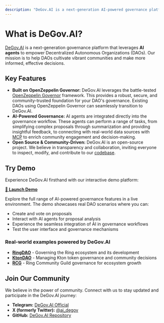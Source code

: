 ```yaml
---
description: "DeGov.AI is a next-generation AI-powered governance platform for DAOs, built on OpenZeppelin Governor with integrated AI agents for enhanced decision-making and community engagement."
---
```


# What is DeGov.AI?

[DeGov.AI](https://degov.ai/) is a next-generation governance platform that leverages **AI agents** to empower Decentralized Autonomous Organizations (DAOs). Our mission is to help DAOs cultivate vibrant communities and make more informed, effective decisions.

## Key Features

*   **Built on OpenZeppelin Governor:** DeGov.AI leverages the battle-tested [OpenZeppelin Governor](https://docs.openzeppelin.com/contracts/5.x/governance) framework. This provides a robust, secure, and community-trusted foundation for your DAO's governance. Existing DAOs using OpenZeppelin Governor can seamlessly transition to DeGov.AI.
*   **AI-Powered Governance:** AI agents are integrated directly into the governance workflow. These agents can perform a range of tasks, from simplifying complex proposals through summarization and providing insightful feedback, to connecting with real-world data sources with [MCP](https://modelcontextprotocol.io/) to enrich community engagement and decision-making.
*   **Open Source & Community-Driven:** DeGov.AI is an open-source project. We believe in transparency and collaboration, inviting everyone to inspect, modify, and contribute to our [codebase](https://github.com/ringecosystem/degov).

## Try Demo

Experience DeGov.AI firsthand with our interactive demo platform:

**[🚀 Launch Demo](https://demo.degov.ai/)**

Explore the full range of AI-powered governance features in a live environment. The demo showcases real DAO scenarios where you can:

- Create and vote on proposals
- Interact with AI agents for proposal analysis
- Experience the seamless integration of AI in governance workflows
- Test the user interface and governance mechanisms

### Real-world examples powered by DeGov.AI

- **[RingDAO](https://gov.ringdao.com)** - Governing the Ring ecosystem and its development
- **[KtonDAO](https://gov.ktondao.xyz)** - Managing Kton token governance and community decisions  
- **[RCG](https://guild-gov.ringdao.com)** - Ring Community Guild governance for ecosystem growth


## Join Our Community

We believe in the power of community. Connect with us to stay updated and participate in the DeGov.AI journey:

*   **Telegram:** [DeGov.AI Official](https://t.me/DeGov_AI)
*   **X (formerly Twitter):** [@ai_degov](https://x.com/ai_degov)
*   **GitHub:** [DeGov.AI Repository](https://github.com/ringecosystem/degov)

